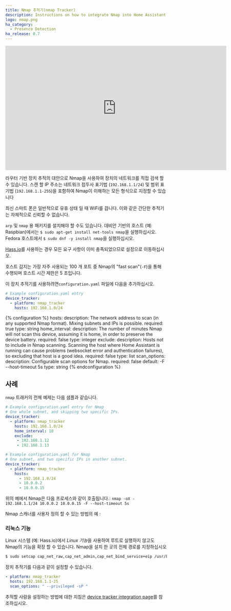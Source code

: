 ```yaml
---
title: Nmap 추적기(nmap Tracker)
description: Instructions on how to integrate Nmap into Home Assistant.
logo: nmap.png
ha_category:
  - Presence Detection
ha_release: 0.7
---
```


<div class='videoWrapper'>
<iframe width="690" height="388" src="https://www.youtube.com/embed/9XlgyZORKiY" frameborder="0" allow="accelerometer; autoplay; encrypted-media; gyroscope; picture-in-picture" allowfullscreen></iframe>
</div>

라우터 기반 장치 추적의 대안으로 Nmap을 사용하여 장치의 네트워크를 직접 검색 할 수 있습니다. 스캔 할 IP 주소는 네트워크 접두사 표기법 (`192.168.1.1/24`) 및 범위 표기법 (`192.168.1.1-255`)을 포함하여 Nmap이 이해하는 모든 형식으로 지정할 수 있습니다

<div class='note'>
  최신 스마트 폰은 일반적으로 유휴 상태 일 때 WiFi를 끕니다. 이와 같은 간단한 추적기는 자체적으로 신뢰할 수 없습니다.
</div>

`arp` 및 `nmap` 용 패키지를 설치해야 할 수도 있습니다. 데비안 기반의 호스트 (예: Raspbian)에서는 `$ sudo apt-get install net-tools nmap`을 실행하십시오. Fedora 호스트에서 `$ sudo dnf -y install nmap`을 실행하십시오.

<div class='note'>

[Hass.io](/hassio/)를 사용하는 경우 모든 요구 사항이 이미 충족되었으므로 설정으로 이동하십시오.

</div>

호스트 감지는 가장 자주 사용되는 100 개 포트 중 Nmap의 "fast scan"(`-F`)을 통해 수행되며 호스트 시간 제한은 5 초입니다.

이 장치 추적기를 사용하려면`configuration.yaml` 파일에 다음을 추가하십시오.

```yaml
# Example configuration.yaml entry
device_tracker:
  - platform: nmap_tracker
    hosts: 192.168.1.0/24
```

{% configuration %}
hosts:
  description: The network address to scan (in any supported Nmap format). Mixing subnets and IPs is possible.
  required: true
  type: string
home_interval:
  description: The number of minutes Nmap will not scan this device, assuming it is home, in order to preserve the device battery.
  required: false
  type: integer
exclude:
  description: Hosts not to include in Nmap scanning. Scanning the host where Home Assistant is running can cause problems (websocket error and authentication failures), so excluding that host is a good idea.
  required: false
  type: list
scan_options:
  description: Configurable scan options for Nmap.
  required: false
  default: -F --host-timeout 5s
  type: string
{% endconfiguration %}

## 사례

`nmap` 트래커의 전체 예제는 다음 샘플과 같습니다.

```yaml
# Example configuration.yaml entry for Nmap
# One whole subnet, and skipping two specific IPs.
device_tracker:
  - platform: nmap_tracker
    hosts: 192.168.1.0/24
    home_interval: 10
    exclude:
     - 192.168.1.12
     - 192.168.1.13
```

```yaml
# Example configuration.yaml for Nmap
# One subnet, and two specific IPs in another subnet.
device_tracker:
  - platform: nmap_tracker
    hosts:
      - 192.168.1.0/24
      - 10.0.0.2
      - 10.0.0.15
```
위의 예에서 Nmap은 다음 프로세스와 같이 호출됩니다.:
`nmap -oX - 192.168.1.1/24 10.0.0.2 10.0.0.15 -F --host-timeout 5s`

Nmap 스캐너를 사용자 정의 할 수 있는 방법의 예 :

### 리눅스 기능

Linux 시스템 (예: Hass.io)에서 *Linux 기능*을 사용하여 루트로 실행하지 않고도 Nmap의 기능을 확장 할 수 있습니다. Nmap을 설치 한 곳의 전체 경로를 지정하십시오

```bash
$ sudo setcap cap_net_raw,cap_net_admin,cap_net_bind_service+eip /usr/bin/nmap
```

장치 추적기를 다음과 같이 설정할 수 있습니다.
```yaml
- platform: nmap_tracker
  hosts: 192.168.1.1-25
  scan_options: " --privileged -sP "
```

추적할 사람을 설정하는 방법에 대한 지침은 [device tracker integration page](/integrations/device_tracker/)를 참조하십시오.